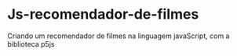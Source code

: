 # Js-recomendador-de-filmes
Criando um recomendador de filmes na linguagem javaScript, com a biblioteca p5js
